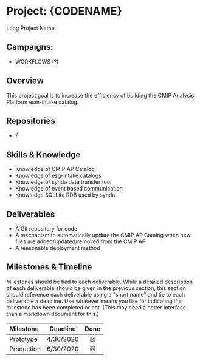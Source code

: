 # Project: {CODENAME}

Long Project Name

## Campaigns:

- WORKFLOWS (?)

## Overview

This project goal is to increase the efficiency of building the CMIP Analysis Platform esm-intake catalog.

## Repositories

- ?

## Skills & Knowledge

- Knowledge of CMIP AP Catalog
- Knowledge of esg-intake catalogs
- Knowledge of synda data transfer tool
- Knowledge of event based communication
- Knowledge SQLLite RDB used by synda

## Deliverables

- A Git repository for code
- A mechanism to automatically update the CMIP AP Catalog when new files are added/updated/removed from the CMIP AP
- A reasonable deployment method

## Milestones & Timeline

Milestones should be tied to each deliverable.  While a detailed description of each deliverable
should be given in the previous section, this section should reference each deliverable using
a "short name" and tie to each deliverable a deadline.  Use whatever means you like for indicating
if a milestone has been completed or not.  (This may need a better interface than a markdown
document for this.)

| Milestone     | Deadline  | Done    |
|:--------------|:---------:|:-------:|
| Prototype     | 4/30/2020 | &#9746; |
| Production    | 6/30/2020 | &#9746; |
